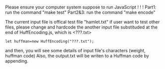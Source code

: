 Please ensure your computer system suppose to run JavaScript ! ! !
Part1: run the command "make test"
Part2&3: run the command "make encode"

The current input file is offical test file "hamlet.txt"
if user want to test other files, please change and hardcode the another input file
substituded at the end of HuffEncoding.js, which is <???.txt>
```
let huffman=new HuffEncoding("???.txt");
```
and then, you will see some details of input file's characters (weight, huffman code)
Also, the output.txt will be writen to a Huffman code by appending.
